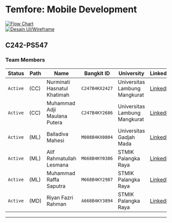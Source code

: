 # Temfore: Mobile Development

[![Flow Chart](https://img.shields.io/badge/Figma-Flow%20Chart-F24E1E?style=for-the-badge&logo=figma&logoColor=white)](https://www.figma.com/board/kk1GoJZcXCeFLDyCRNRiCg/Project-Plan?node-id=1-357&t=FSVm0qZaa2Je8hZn-1)  
[![Desain UI/Wireframe](https://img.shields.io/badge/Figma-Desain%20UI%2FWireframe-F24E1E?style=for-the-badge&logo=figma&logoColor=white)](https://www.figma.com/design/ZN2GS2mXkTM5ssUM3Kr4IW/Project-Capstone?node-id=0-1&t=YvxR49v6gj2VTm4m-1)

## C242-PS547

### Team Members

| Status   | Path | Name                         | Bangkit ID     | University                    | LinkedIn                                                                        | GitHub                                        |
| -------- | ---- | ---------------------------- | -------------- | ----------------------------- | ------------------------------------------------------------------------------- | --------------------------------------------- |
| `Active` | (CC) | Nurminati Hasnatul Khatimah  | `C247B4KX2427` | Universitas Lambung Mangkurat | [LinkedIn](https://www.linkedin.com/in/nurminati-hasnatul-khatimah-704b69244/)  | [GitHub](https://github.com/minacloe)         |
| `Active` | (CC) | Muhammad Adji Maulana Putera | `C247B4KY2686` | Universitas Lambung Mangkurat | [LinkedIn](https://www.linkedin.com/in/muhammad-adji-maulana-putera-514066252/) | [GitHub](https://github.com/adjimaulanap)     |
| `Active` | (ML) | Balladiva Mahesi             | `M008B4KX0804` | Universitas Gadjah Mada       | [LinkedIn](https://www.linkedin.com/in/balladiva-mahesi-428a16256/)             | [GitHub](https://github.com/bldv)             |
| `Active` | (ML) | Alif Rahmatullah Lesmana     | `M668B4KY0386` | STMIK Palangka Raya           | [LinkedIn](https://www.linkedin.com/in/alif-rahmatullah-lesmana-565028311/)     | [GitHub](https://github.com/Peparrepair)      |
| `Active` | (ML) | Muhammad Raffa Saputra       | `M668B4KY2987` | STMIK Palangka Raya           | [LinkedIn](https://www.linkedin.com/in/muhammad-raffa-saputra21/)               | [GitHub](https://github.com/21YeetYa)         |
| `Active` | (MD) | Riyan Fazri Rahman           | `A668B4KY3894` | STMIK Palangka Raya           | [LinkedIn](https://www.linkedin.com/in/riyan-fazri-rahman/)                     | [GitHub](https://github.com/riyanfazrirahman) |

---